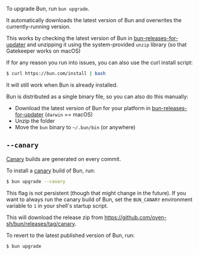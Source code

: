 To upgrade Bun, run `bun upgrade`.

It automatically downloads the latest version of Bun and overwrites the currently-running version.

This works by checking the latest version of Bun in [bun-releases-for-updater](https://github.com/Jarred-Sumner/bun-releases-for-updater/releases) and unzipping it using the system-provided `unzip` library (so that Gatekeeper works on macOS)

If for any reason you run into issues, you can also use the curl install script:

```bash
$ curl https://bun.com/install | bash
```

It will still work when Bun is already installed.

Bun is distributed as a single binary file, so you can also do this manually:

- Download the latest version of Bun for your platform in [bun-releases-for-updater](https://github.com/Jarred-Sumner/bun-releases-for-updater/releases/latest) (`darwin` == macOS)
- Unzip the folder
- Move the `bun` binary to `~/.bun/bin` (or anywhere)

## `--canary`

[Canary](https://github.com/oven-sh/bun/releases/tag/canary) builds are generated on every commit.

To install a [canary](https://github.com/oven-sh/bun/releases/tag/canary) build of Bun, run:

```bash
$ bun upgrade --canary
```

This flag is not persistent (though that might change in the future). If you want to always run the canary build of Bun, set the `BUN_CANARY` environment variable to `1` in your shell's startup script.

This will download the release zip from https://github.com/oven-sh/bun/releases/tag/canary.

To revert to the latest published version of Bun, run:

```bash
$ bun upgrade
```
